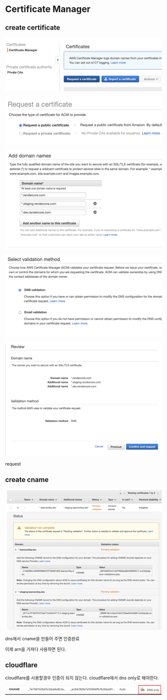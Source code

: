 # Certificate Manager

## create certificate

![](../.gitbook/assets/aws-cert-01.png)

![](../.gitbook/assets/aws-cert-02.png)

![](../.gitbook/assets/aws-cert-03.png)

![](../.gitbook/assets/aws-cert-04.png)

![](../.gitbook/assets/aws-cert-05.png)

request

## create cname

![](../.gitbook/assets/aws-cert-06.png)

 dns에서 cname을 만들어 주면 인증완료

이제 arn을 가져다 사용하면 된다.

## cloudflare

cloudflare를 사용할경우 인증이 되지 않는다. cloudflare에서 dns only로 해야한다.

![](../.gitbook/assets/aws-cert-07.png)

